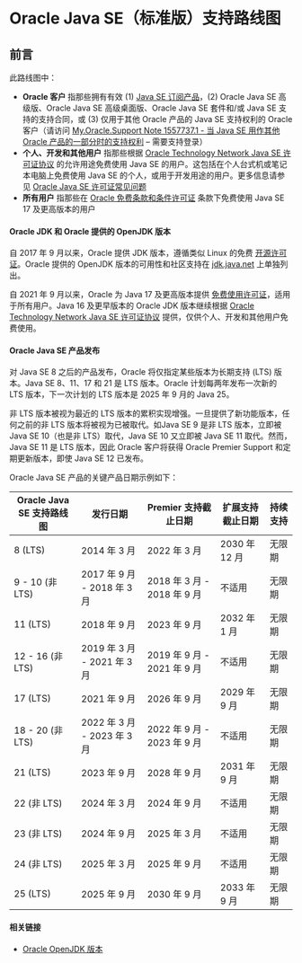 # Oracle Java SE（标准版）支持路线图

## 前言

此路线图中：

- **Oracle 客户** 指那些拥有有效 (1) [Java SE 订阅产品](https://www.oracle.com/cn/java/java-se-subscription.html)，(2) Oracle Java SE 高级版、Oracle Java SE 高级桌面版、Oracle Java SE 套件和/或 Java SE 支持的支持合同，或 (3) 仅用于其他 Oracle 产品的 Java SE 支持权利的 Oracle 客户（请访问 [My.Oracle.Support Note 1557737.1 - 当 Java SE 用作其他 Oracle 产品的一部分时的支持权利](https://support.oracle.com/epmos/faces/DocumentDisplay?id=1557737.1) – 需要支持登录）
- **个人、开发和其他用户** 指那些根据 [Oracle Technology Network Java SE 许可证协议](https://www.oracle.com/cn/downloads/licenses/oracle-javase-license.html) 的允许用途免费使用 Java SE 的用户。这包括在个人台式机或笔记本电脑上免费使用 Java SE 的个人，或用于开发用途的用户。更多信息请参见 [Oracle Java SE 许可证常见问题](https://www.oracle.com/cn/java/technologies/javase/jdk-faqs.html)
- **所有用户** 指那些在 [Oracle 免费条款和条件许可证](https://www.oracle.com/cn/downloads/licenses/no-fee-license.html) 条款下免费使用 Java SE 17 及更高版本的用户

#### Oracle JDK 和 Oracle 提供的 OpenJDK 版本

自 2017 年 9 月以来，Oracle 提供 JDK 版本，遵循类似 Linux 的免费 [开源许可证](http://openjdk.java.net/legal/gplv2+ce.html)。Oracle 提供的 OpenJDK 版本的可用性和社区支持在 [jdk.java.net](http://jdk.java.net/) 上单独列出。

自 2021 年 9 月以来，Oracle 为 Java 17 及更高版本提供 [免费使用许可证](https://www.oracle.com/cn/downloads/licenses/no-fee-license.html)，适用于所有用户。Java 16 及更早版本的 Oracle JDK 版本继续根据 [Oracle Technology Network Java SE 许可证协议](https://www.oracle.com/downloads/licenses/javase-license1.html) 提供，仅供个人、开发和其他用户免费使用。

#### Oracle Java SE 产品发布

对 Java SE 8 之后的产品发布，Oracle 将仅指定某些版本为长期支持 (LTS) 版本。Java SE 8、11、17 和 21 是 LTS 版本。Oracle 计划每两年发布一次新的 LTS 版本，下一次计划的 LTS 版本是 2025 年 9 月的 Java 25。

非 LTS 版本被视为最近的 LTS 版本的累积实现增强。一旦提供了新功能版本，任何之前的非 LTS 版本将被视为已被取代。如Java SE 9 是非 LTS 版本，立即被 Java SE 10（也是非 LTS）取代，Java SE 10 又立即被 Java SE 11 取代。然而，Java SE 11 是 LTS 版本，因此 Oracle 客户将获得 Oracle Premier Support 和定期更新版本，即使 Java SE 12 已发布。

Oracle Java SE 产品的关键产品日期示例如下：

| Oracle Java SE 支持路线图 | 发行日期                    | Premier 支持截止日期        | 扩展支持截止日期 | 持续支持 |
| ------------------------- | --------------------------- | --------------------------- | ---------------- | -------- |
| 8 (LTS)                   | 2014 年 3 月                | 2022 年 3 月                | 2030 年 12 月    | 无限期   |
| 9 - 10 (非 LTS)           | 2017 年 9 月 - 2018 年 3 月 | 2018 年 3 月 - 2018 年 9 月 | 不适用           | 无限期   |
| 11 (LTS)                  | 2018 年 9 月                | 2023 年 9 月                | 2032 年 1 月     | 无限期   |
| 12 - 16 (非 LTS)          | 2019 年 3 月 - 2021 年 3 月 | 2019 年 9 月 - 2021 年 9 月 | 不适用           | 无限期   |
| 17 (LTS)                  | 2021 年 9 月                | 2026 年 9 月                | 2029 年 9 月     | 无限期   |
| 18 - 20 (非 LTS)          | 2022 年 3 月 - 2023 年 3 月 | 2022 年 9 月 - 2023 年 9 月 | 不适用           | 无限期   |
| 21 (LTS)                  | 2023 年 9 月                | 2028 年 9 月                | 2031 年 9 月     | 无限期   |
| 22 (非 LTS)               | 2024 年 3 月                | 2024 年 9 月                | 不适用           | 无限期   |
| 23 (非 LTS)               | 2024 年 9 月                | 2025 年 3 月                | 不适用           | 无限期   |
| 24 (非 LTS)               | 2025 年 3 月                | 2025 年 9 月                | 不适用           | 无限期   |
| 25 (LTS)                  | 2025 年 9 月                | 2030 年 9 月                | 2033 年 9 月     | 无限期   |

#### 相关链接

- [Oracle OpenJDK 版本](http://jdk.java.net/)


